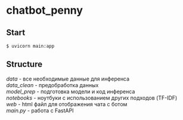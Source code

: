 # chatbot_penny

## Start
```
$ uvicorn main:app
```

## Structure

*data* - все необходимые данные для инференса\
*data_clean* - предобработка данных \
*model_prep* - подготовка модели и код инференса \
*notebooks* - ноутбуки с использованием других подходов (TF-IDF) \
*web* - html файл для отображения чата с ботом \
*main.py* - работа с FastAPI
